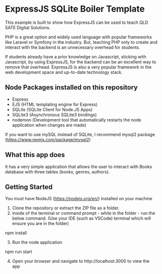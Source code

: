 # ExpressJS SQLite Boiler Template

This example is built to show how ExpressJS can be used to teach QLD SATE Digital Solutions. 

PHP is a great option and widely used language with popular frameworks like Laravel or Symfony in the industry. But, teaching PHP only to create and interact with the backend is an unnecessary overhead for students.

If students already have a prior knowledge on Javascript, sticking with Javascript, by using ExpressJS, for the backend can be an excellent way to remove that overhead. ExpressJS is also a very popular framework in the web development space and up-to-date technology stack.


## Node Packages installed on this repository

- Express
- EJS (HTML templating engine for Express)
- SQLite (SQLite Client for Node.JS Apps)
- SQLite3 (Asynchronous SQLite3 bindings)
- nodemon (Development tool that automatically restarts the node application when changes are made)

If you want to use mySQL instead of SQLite, I recommend mysql2 package (https://www.npmjs.com/package/mysql2)

## What this app does

It has a very simple application that allows the user to interact with Books database with three tables (books, genres, authors).


## Getting Started

You must have NodeJS (https://nodejs.org/en/) installed on your machine

1. Clone the repository or extract the ZIP file as a folder.
2. Inside of the terminal or command prompt - while in the folder - run the below command. (Use your IDE (such as VSCode) terminal which will ensure you are in the folder)

npm install

3. Run the node application

npm run start

4. Open your browser and navigate to http://localhost:3000 to view the app
